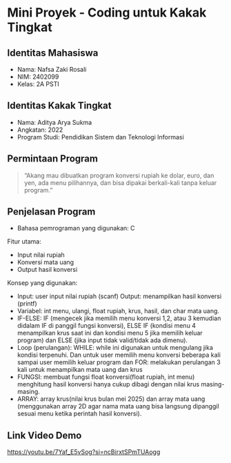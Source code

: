 # Mini Proyek - Coding untuk Kakak Tingkat

## Identitas Mahasiswa
- Nama: Nafsa Zaki Rosali
- NIM: 2402099
- Kelas: 2A PSTI
  
## Identitas Kakak Tingkat
- Nama: Aditya Arya Sukma
- Angkatan: 2022
- Program Studi: Pendidikan Sistem dan Teknologi Informasi
  
## Permintaan Program
> “Akang mau dibuatkan program konversi rupiah ke dolar, euro, dan yen, ada menu pilihannya, dan bisa dipakai berkali-kali tanpa keluar program.”

## Penjelasan Program
- Bahasa pemrograman yang digunakan: C

Fitur utama:
- Input nilai rupiah
- Konversi mata uang
- Output hasil konversi
   
Konsep yang digunakan:
- Input: user input nilai rupiah (scanf) Output: menampilkan hasil konversi (printf)
- Variabel: int menu, ulangi, float rupiah, krus, hasil, dan char mata uang.
- IF-ELSE: IF (mengecek jika memilih menu konversi 1,2, atau 3 kemudian didalam IF di panggil fungsi konversi), ELSE IF (kondisi menu 4 menampilkan krus saat ini dan kondisi menu 5 jika memilih keluar program) dan ELSE (jika input tidak valid/tidak ada dimenu).
- Loop (perulangan): WHILE: while ini digunakan untuk mengulang jika kondisi terpenuhi. Dan untuk user memilih menu konversi beberapa kali sampai user memilih keluar program dan FOR: melakukan perulangan 3 kali untuk menampilkan mata uang dan krus 
- FUNGSI: membuat fungsi float konversi(float rupiah, int menu) menghitung hasil konversi hanya cukup dibagi dengan nilai krus masing-masing.
- ARRAY: array krus(nilai krus bulan mei 2025) dan array mata uang (menggunakan array 2D agar nama mata uang bisa langsung dipanggil sesuai menu ketika perintah hasil konversi).
   
## Link Video Demo
https://youtu.be/7Yaf_E5vSog?si=ncBirxtSPmTUAogg

